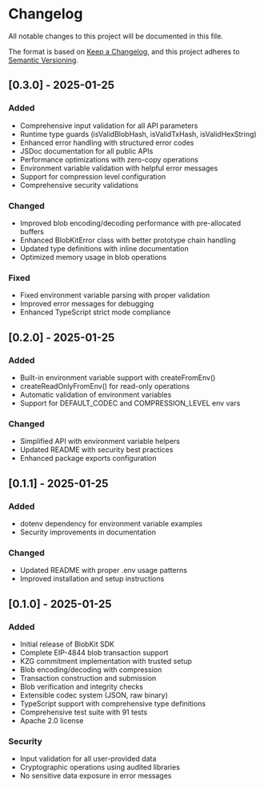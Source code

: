 # Changelog

All notable changes to this project will be documented in this file.

The format is based on [Keep a Changelog](https://keepachangelog.com/en/1.0.0/),
and this project adheres to [Semantic Versioning](https://semver.org/spec/v2.0.0.html).

## [0.3.0] - 2025-01-25

### Added
- Comprehensive input validation for all API parameters
- Runtime type guards (isValidBlobHash, isValidTxHash, isValidHexString)
- Enhanced error handling with structured error codes
- JSDoc documentation for all public APIs
- Performance optimizations with zero-copy operations
- Environment variable validation with helpful error messages
- Support for compression level configuration
- Comprehensive security validations

### Changed
- Improved blob encoding/decoding performance with pre-allocated buffers
- Enhanced BlobKitError class with better prototype chain handling
- Updated type definitions with inline documentation
- Optimized memory usage in blob operations

### Fixed
- Fixed environment variable parsing with proper validation
- Improved error messages for debugging
- Enhanced TypeScript strict mode compliance

## [0.2.0] - 2025-01-25

### Added
- Built-in environment variable support with createFromEnv()
- createReadOnlyFromEnv() for read-only operations
- Automatic validation of environment variables
- Support for DEFAULT_CODEC and COMPRESSION_LEVEL env vars

### Changed
- Simplified API with environment variable helpers
- Updated README with security best practices
- Enhanced package exports configuration

## [0.1.1] - 2025-01-25

### Added
- dotenv dependency for environment variable examples
- Security improvements in documentation

### Changed
- Updated README with proper .env usage patterns
- Improved installation and setup instructions

## [0.1.0] - 2025-01-25

### Added
- Initial release of BlobKit SDK
- Complete EIP-4844 blob transaction support
- KZG commitment implementation with trusted setup
- Blob encoding/decoding with compression
- Transaction construction and submission
- Blob verification and integrity checks
- Extensible codec system (JSON, raw binary)
- TypeScript support with comprehensive type definitions
- Comprehensive test suite with 91 tests
- Apache 2.0 license

### Security
- Input validation for all user-provided data
- Cryptographic operations using audited libraries
- No sensitive data exposure in error messages 